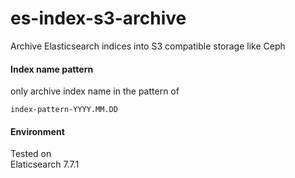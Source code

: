 # es-index-s3-archive
Archive Elasticsearch indices into S3 compatible storage like Ceph  

#### Index name pattern
only archive index name in the pattern of 
 ```
 index-pattern-YYYY.MM.DD
 ```
 
 #### Environment
Tested on  
Elaticsearch 7.7.1  
